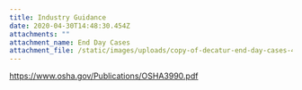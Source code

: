 ```yaml
---
title: Industry Guidance
date: 2020-04-30T14:48:30.454Z
attachments: ""
attachment_name: End Day Cases
attachment_file: /static/images/uploads/copy-of-decatur-end-day-cases-4-7.xlsx
---
```

https://www.osha.gov/Publications/OSHA3990.pdf
